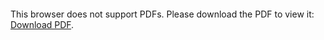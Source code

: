 <object data="christ-in-song/CIS1908pdfs/616.pdf" type="application/pdf" width="100%" height="1024px">
    <embed src="christ-in-song/CIS1908pdfs/616.pdf">
        <p>This browser does not support PDFs. Please download the PDF to view it: <a href="christ-in-song/CIS1908pdfs/616.pdf">Download PDF</a>.</p>
    </embed>
</object>
